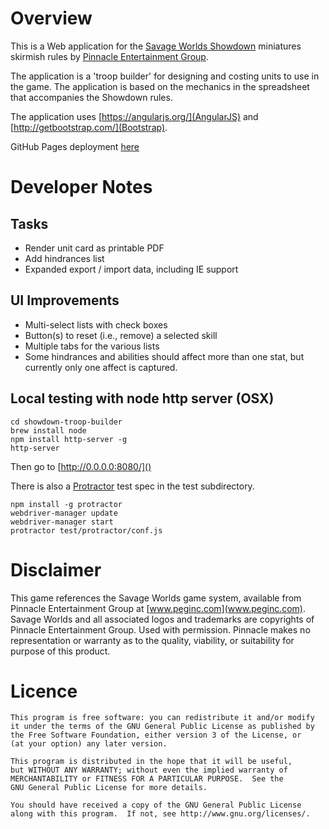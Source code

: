 Overview
====
This is a Web application for the [Savage Worlds Showdown](https://www.peginc.com/freebies/Showdown/Showdown.pdf) miniatures 
skirmish rules by [Pinnacle Entertainment Group](www.peginc.com). 

The application is a 'troop builder' for designing and costing units to use in the game. The application is based on the mechanics 
in the spreadsheet that accompanies the Showdown rules.
 
The application uses [https://angularjs.org/](AngularJS) and [http://getbootstrap.com/](Bootstrap).   

GitHub Pages deployment [here](http://retroredge.github.io/showdown-troop-builder)

Developer Notes
====

Tasks
-----
- Render unit card as printable PDF
- Add hindrances list
- Expanded export / import data, including IE support


UI Improvements
----
- Multi-select lists with check boxes
- Button(s) to reset (i.e., remove) a selected skill
- Multiple tabs for the various lists
- Some hindrances and abilities should affect more than one stat, but currently only one affect is captured.  


Local testing with node http server (OSX)
----
```
cd showdown-troop-builder
brew install node
npm install http-server -g
http-server
```

Then go to [http://0.0.0.0:8080/]()

There is also a [Protractor](http://www.protractortest.org/) test spec in the test subdirectory.
```
npm install -g protractor
webdriver-manager update
webdriver-manager start
protractor test/protractor/conf.js
```


Disclaimer
====
This game references the Savage Worlds game system, available from Pinnacle Entertainment Group at [www.peginc.com](www.peginc.com). 
Savage Worlds and all associated logos and trademarks are copyrights of Pinnacle Entertainment Group. 
Used with permission. Pinnacle makes no representation or warranty as to the quality, viability, or suitability for purpose of this product.

Licence
====
```
This program is free software: you can redistribute it and/or modify
it under the terms of the GNU General Public License as published by
the Free Software Foundation, either version 3 of the License, or
(at your option) any later version.

This program is distributed in the hope that it will be useful,
but WITHOUT ANY WARRANTY; without even the implied warranty of
MERCHANTABILITY or FITNESS FOR A PARTICULAR PURPOSE.  See the
GNU General Public License for more details.

You should have received a copy of the GNU General Public License
along with this program.  If not, see http://www.gnu.org/licenses/.
```
